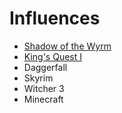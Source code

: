 # Influences

* [Shadow of the Wyrm](https://www.shadowofthewyrm.org/)
* [King's Quest I](http://gamerwalkthroughs.com/kings-quest-1/)
* Daggerfall
* Skyrim
* Witcher 3
* Minecraft